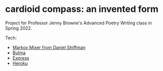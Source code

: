 # cardioid compass: an invented form

Project for Professor Jenny Browne's Advanced Poetry Writing class in Spring 2022.

Tech:
  - [Markov Mixer from Daniel Shiffman](https://editor.p5js.org/a2zitp/collections/WEXEPRHuE)
  - [Bulma](https://bulma.io/)
  - [Express](https://expressjs.com/)
  - [Heroku](https://heroku.com/)